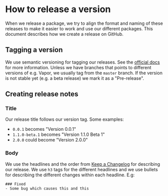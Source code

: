 # How to release a version

When we release a package, we try to align the format and naming of these releases to make it easier to work and use our different packages. This document describes how we create a release on GitHub.

## Tagging a version

We use semantic versioning for tagging our releases. See the [official docs](https://semver.org/) for more information. Unless we have branches that points to different versions of e.g. Vapor, we usually tag from the `master` branch. If the version is not stable yet (e.g. a beta release) we mark it as a "Pre-release".

## Creating release notes

### Title

Our release title follows our version tag. Some examples:

- `0.0.1` becomes "Version 0.0.1"
- `1.1.0-beta.1` becomes "Version 1.1.0 Beta 1"
- `2.0.0` could become "Version 2.0.0"

### Body

We use the headlines and the order from [Keep a Changelog](https://keepachangelog.com/en/1.0.0/) for describing our release. We use `h3` tags for the different headlines and we use bullets for describing the different changes within each headline. E.g:

```
### Fixed
- Some bug which causes this and this
```